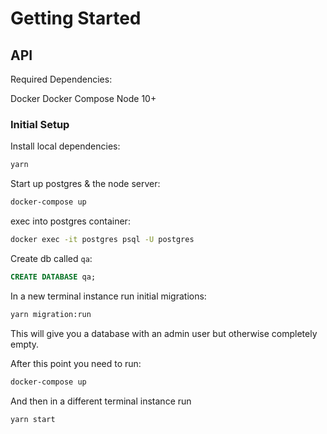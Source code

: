 # Getting Started

## API

Required Dependencies:

Docker
Docker Compose
Node 10+

### Initial Setup

Install local dependencies:

```bash
yarn
```

Start up postgres & the node server:

```bash
docker-compose up
```

exec into postgres container:

```bash
docker exec -it postgres psql -U postgres
```

Create db called `qa`:

```sql
CREATE DATABASE qa;
```

In a new terminal instance run initial migrations:

```bash
yarn migration:run
```

This will give you a database with an admin user but otherwise completely empty.

After this point you need to run:

```bash
docker-compose up
```

And then in a different terminal instance run

```
yarn start
```
